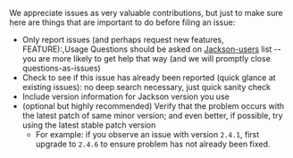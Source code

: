 We appreciate issues as very valuable contributions, but just to make sure here are things that are important to do before filing an issue:

* Only report issues (and perhaps request new features, FEATURE):,Usage Questions should be asked on [Jackson-users](https://groups.google.com/forum/#!search/jackson-users) list -- you are more likely to get help that way (and we will promptly close questions-as-issues)
* Check to see if this issue has already been reported (quick glance at existing issues): no deep search necessary, just quick sanity check
* Include version information for Jackson version you use
* (optional but highly recommended) Verify that the problem occurs with the latest patch of same minor version; and even better, if possible, try using the latest stable patch version
    * For example: if you observe an issue with version `2.4.1`, first upgrade to `2.4.6` to ensure problem has not already been fixed.
